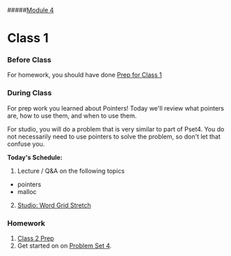 #####[Module 4](../../)

# Class 1

### Before Class
For homework, you should have done [Prep for Class 1](../class1-prep)

### During Class

For prep work you learned about Pointers! Today we'll review what pointers are, how to use them, and when to use them. 

For studio, you will do a problem that is very similar to part of Pset4. You do not necessarily need to use pointers to solve the problem, so don't let that confuse you.

**Today's Schedule:**

1. Lecture / Q&A on the following topics
  * pointers
  * malloc
2. [Studio: Word Grid Stretch](../studios/word-grid-stretch)

### Homework
1. [Class 2 Prep](../class2-prep) 
2. Get started on on [Problem Set 4](../problem-set). 
